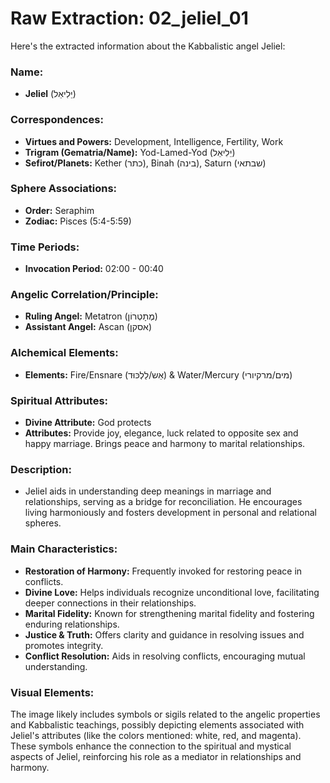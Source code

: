# Raw Extraction: 02_jeliel_01

Here's the extracted information about the Kabbalistic angel Jeliel:

### Name:
- **Jeliel** (יֵלִיאֵל)

### Correspondences:
- **Virtues and Powers:** Development, Intelligence, Fertility, Work
- **Trigram (Gematria/Name):** Yod-Lamed-Yod (יֵלִיאֵל)
- **Sefirot/Planets:** Kether (כתר), Binah (בינה), Saturn (שבתאי)

### Sphere Associations:
- **Order:** Seraphim
- **Zodiac:** Pisces (5:4-5:59)

### Time Periods:
- **Invocation Period:** 02:00 - 00:40

### Angelic Correlation/Principle:
- **Ruling Angel:** Metatron (מֶתָטְרוֹן)
- **Assistant Angel:** Ascan (אסקן)

### Alchemical Elements:
- **Elements:** Fire/Ensnare (אֵש/לַלְכּוּד) & Water/Mercury (מים/מרקיורי)

### Spiritual Attributes:
- **Divine Attribute:** God protects
- **Attributes:** Provide joy, elegance, luck related to opposite sex and happy marriage. Brings peace and harmony to marital relationships.

### Description:
- Jeliel aids in understanding deep meanings in marriage and relationships, serving as a bridge for reconciliation. He encourages living harmoniously and fosters development in personal and relational spheres.

### Main Characteristics:
- **Restoration of Harmony:** Frequently invoked for restoring peace in conflicts.
- **Divine Love:** Helps individuals recognize unconditional love, facilitating deeper connections in their relationships.
- **Marital Fidelity:** Known for strengthening marital fidelity and fostering enduring relationships.
- **Justice & Truth:** Offers clarity and guidance in resolving issues and promotes integrity.
- **Conflict Resolution:** Aids in resolving conflicts, encouraging mutual understanding.

### Visual Elements:
The image likely includes symbols or sigils related to the angelic properties and Kabbalistic teachings, possibly depicting elements associated with Jeliel's attributes (like the colors mentioned: white, red, and magenta). These symbols enhance the connection to the spiritual and mystical aspects of Jeliel, reinforcing his role as a mediator in relationships and harmony.